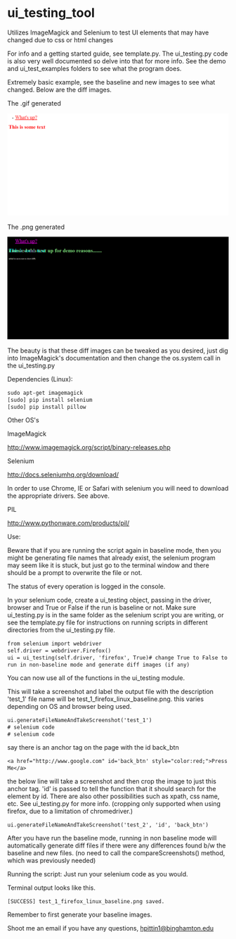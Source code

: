 ui_testing_tool
===============

Utilizes ImageMagick and Selenium to test UI elements that may have changed due to css or html changes

For info and a getting started guide, see template.py. The ui_testing.py code is also very well documented so delve into that for more info. See the demo and ui_test_examples folders to see what the program does.

Extremely basic example, see the baseline and new images to see what changed. Below are the diff images.

The .gif generated

![ui_testing_gif](https://raw.githubusercontent.com/hmgoalie35/ui_testing_tool/master/ui_testing_examples/chrome/diff/1_whats_up_link_chrome_windows_diff.gif)

The .png generated

![ui_testing_png](https://raw.githubusercontent.com/hmgoalie35/ui_testing_tool/master/ui_testing_examples/chrome/diff/1_whats_up_link_chrome_windows_diff.png)

The beauty is that these diff images can be tweaked as you desired, just dig into ImageMagick's documentation and then change the os.system call in the ui_testing.py

Dependencies (Linux):

```
sudo apt-get imagemagick
[sudo] pip install selenium
[sudo] pip install pillow
```

Other OS's 

ImageMagick

http://www.imagemagick.org/script/binary-releases.php

Selenium

http://docs.seleniumhq.org/download/

In order to use Chrome, IE or Safari with selenium you will need to download the appropriate drivers. See above.

PIL

http://www.pythonware.com/products/pil/

Use:

Beware that if you are running the script again in baseline mode, then you might be generating file names that already exist, the selenium program may seem like it is stuck, but just go to the terminal window and there should be a prompt to overwrite the file or not.

The status of every operation is logged in the console.

In your selenium code, create a ui_testing object, passing in the driver, browser and True or False if the run is baseline or not. Make sure ui_testing.py is in the same folder as the selenium script you are writing, or see the template.py file for instructions on running scripts in different directories from the ui_testing.py file.
```
from selenium import webdriver
self.driver = webdriver.Firefox()
ui = ui_testing(self.driver, 'firefox', True)# change True to False to run in non-baseline mode and generate diff images (if any)
```
You can now use all of the functions in the ui_testing module.

This will take a screenshot and label the output file with the description 'test_1' file name will be test_1_firefox_linux_baseline.png. this varies depending on OS and browser being used.

```
ui.generateFileNameAndTakeScreenshot('test_1')
# selenium code
# selenium code
```

say there is an anchor tag on the page with the id back_btn

```
<a href="http://www.google.com" id='back_btn' style="color:red;">Press Me</a>
```
the below line will take a screenshot and then crop the image to just this anchor tag.
'id' is passed to tell the function that it should search for the element by id. There are also other possibilities such as xpath, css name, etc. See ui_testing.py for more info. (cropping only supported when using firefox, due to a limitation of chromedriver.)
```
ui.generateFileNameAndTakeScreenshot('test_2', 'id', 'back_btn')

```

After you have run the baseline mode, running in non baseline mode will automatically generate diff files if there were any differences found b/w the baseline and new files. (no need to call the compareScreenshots() method, which was previously needed)

Running the script:
Just run your selenium code as you would.

Terminal output looks like this.

```
[SUCCESS] test_1_firefox_linux_baseline.png saved.
```

Remember to first generate your baseline images.

Shoot me an email if you have any questions, hpittin1@binghamton.edu
